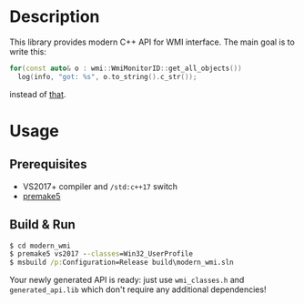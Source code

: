 # Description
This library provides modern C++ API for WMI interface. The main goal is to write this:
```cpp
for(const auto& o : wmi::WmiMonitorID::get_all_objects())
  log(info, "got: %s", o.to_string().c_str());
```
instead of [that](https://docs.microsoft.com/en-us/windows/win32/wmisdk/example--getting-wmi-data-from-the-local-computer-asynchronously).

# Usage
## Prerequisites
- VS2017+ compiler and `/std:c++17` switch
- [premake5](https://github.com/premake/premake-core/releases)
## Build & Run
```cmd
$ cd modern_wmi
$ premake5 vs2017 --classes=Win32_UserProfile
$ msbuild /p:Configuration=Release build\modern_wmi.sln
```
Your newly generated API is ready: just use `wmi_classes.h` and `generated_api.lib` which don't require any additional dependencies!

